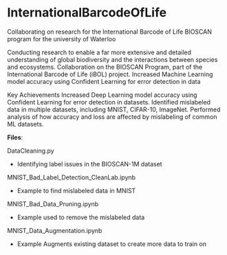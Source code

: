 # InternationalBarcodeOfLife
Collaborating on research for the International Barcode of Life BIOSCAN program for the university of Waterloo


Conducting research to enable a far more extensive and detailed understanding of global biodiversity and the interactions between species and ecosystems.
Collaboration on the BIOSCAN Program, part of the International Barcode of Life (iBOL) project.
Increased Machine Learning model accuracy using Confident Learning for error detection in data


Key Achievements
Increased Deep Learning model accuracy using Confident Learning for error detection in datasets.
Identified mislabeled data in multiple datasets, including MNIST, CIFAR-10, ImageNet.
Performed analysis of how accuracy and loss are affected by mislabeling of common ML datasets.


**Files**:

DataCleaning.py
- Identifying label issues in the BIOSCAN-1M dataset

MNIST_Bad_Label_Detection_CleanLab.ipynb
- Example to find mislabeled data in MNIST
  
MNIST_Bad_Data_Pruning.ipynb
- Example used to remove the mislabeled data
  
MNIST_Data_Augmentation.ipynb
- Example Augments existing dataset to create more data to train on




